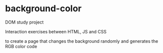 # background-color

DOM study project

Interaction exercises between HTML, JS and CSS

to create a page that changes the background randomly and generates the RGB color code
